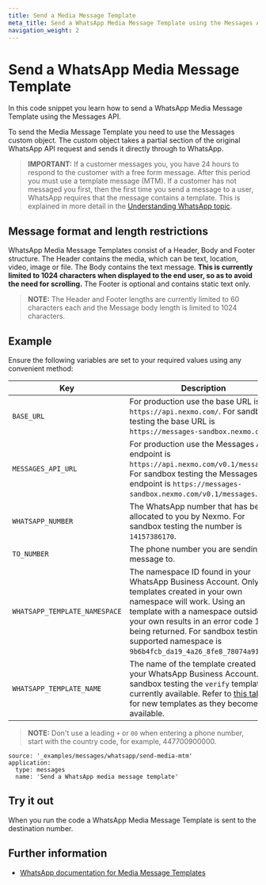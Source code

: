 ```yaml
---
title: Send a Media Message Template
meta_title: Send a WhatsApp Media Message Template using the Messages API
navigation_weight: 2
---
```


# Send a WhatsApp Media Message Template

In this code snippet you learn how to send a WhatsApp Media Message Template using the Messages API.

To send the Media Message Template you need to use the Messages custom object. The custom object takes a partial section of the original WhatsApp API request and sends it directly through to WhatsApp.

> **IMPORTANT:** If a customer messages you, you have 24 hours to respond to the customer with a free form message. After this period you must use a template message (MTM). If a customer has not messaged you first, then the first time you send a message to a user, WhatsApp requires that the message contains a template. This is explained in more detail in the [Understanding WhatsApp topic](/messages/concepts/whatsapp).

## Message format and length restrictions

WhatsApp Media Message Templates consist of a Header, Body and Footer structure. The Header contains the media, which can be text, location, video, image or file. The Body contains the text message. **This is currently limited to 1024 characters when displayed to the end user, so as to avoid the need for scrolling.** The Footer is optional and contains static text only.

> **NOTE:** The Header and Footer lengths are currently limited to 60 characters each and the Message body length is limited to 1024 characters.

## Example

Ensure the following variables are set to your required values using any convenient method:

Key | Description
-- | --
`BASE_URL` | For production use the base URL is `https://api.nexmo.com/`. For sandbox testing the base URL is `https://messages-sandbox.nexmo.com/`.
`MESSAGES_API_URL` | For production use the Messages API endpoint is `https://api.nexmo.com/v0.1/messages`. For sandbox testing the Messages API endpoint is `https://messages-sandbox.nexmo.com/v0.1/messages`.
`WHATSAPP_NUMBER` | The WhatsApp number that has been allocated to you by Nexmo. For sandbox testing the number is `14157386170`.
`TO_NUMBER` | The phone number you are sending the message to.
`WHATSAPP_TEMPLATE_NAMESPACE` | The namespace ID found in your WhatsApp Business Account. Only templates created in your own namespace will work. Using an template with a namespace outside of your own results in an error code 1022 being returned. For sandbox testing the supported namespace is `9b6b4fcb_da19_4a26_8fe8_78074a91b584`.
`WHATSAPP_TEMPLATE_NAME` | The name of the template created in your WhatsApp Business Account. For sandbox testing the `verify` template is currently available. Refer to [this table](/messages/concepts/messages-api-sandbox#whatsapp-templates-for-use-with-the-messages-api-sandbox) for new templates as they become available.

> **NOTE:** Don't use a leading `+` or `00` when entering a phone number, start with the country code, for example, 447700900000.

```code_snippets
source: '_examples/messages/whatsapp/send-media-mtm'
application:
  type: messages
  name: 'Send a WhatsApp media message template'
```

## Try it out

When you run the code a WhatsApp Media Message Template is sent to the destination number.

## Further information

* [WhatsApp documentation for Media Message Templates](https://developers.facebook.com/docs/whatsapp/api/messages/message-templates/media-message-templates)
